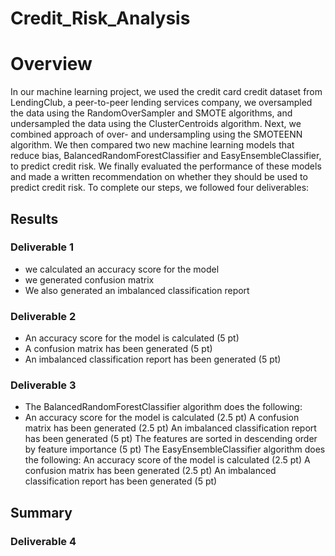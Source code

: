 # Credit_Risk_Analysis
# Overview 
In our machine learning project, we used the credit card credit dataset from LendingClub, a peer-to-peer lending services company, we oversampled the data using the RandomOverSampler and SMOTE algorithms, and undersampled the data using the ClusterCentroids algorithm. Next, we combined approach of over- and undersampling using the SMOTEENN algorithm. We then compared two new machine learning models that reduce bias, BalancedRandomForestClassifier and EasyEnsembleClassifier, to predict credit risk. We finally evaluated the performance of these models and made a written recommendation on whether they should be used to predict credit risk.
To complete our steps, we followed four deliverables:
## Results
### Deliverable 1
- we calculated an accuracy score for the model
- we generated confusion matrix
- We also generated an imbalanced classification report
### Deliverable 2 
- An accuracy score for the model is calculated (5 pt)
- A confusion matrix has been generated (5 pt)
- An imbalanced classification report has been generated (5 pt)
### Deliverable 3
- The BalancedRandomForestClassifier algorithm does the following:
- An accuracy score for the model is calculated (2.5 pt)
A confusion matrix has been generated (2.5 pt)
An imbalanced classification report has been generated (5 pt)
The features are sorted in descending order by feature importance (5 pt)
The EasyEnsembleClassifier algorithm does the following:
An accuracy score of the model is calculated (2.5 pt)
A confusion matrix has been generated (2.5 pt)
An imbalanced classification report has been generated (5 pt)
## Summary 
### Deliverable 4
